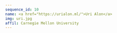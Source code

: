 ```yaml
---
sequence_id: 10
name: <a href="https://urialon.ml/">Uri Alon</a>
img: uri.jpg
affil: Carnegie Mellon University
---
```

